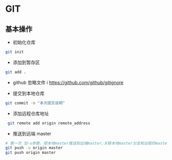 # GIT

## 基本操作

* 初始化仓库 

```bash
git init

```

*  添加到暂存区

```bash
git add .
```

* github 忽略文件
i
https://github.com/github/gitignore

* 提交到本地仓库

```bash
git commit -m "本次提交说明"
```

* 添加远程仓库地址

```bash
 git remote add origin remote_address
```

* 推送到远端 master 

```bash
# 第一次 加-u参数，把本地master推送到远端master,关联本地master分支和远程的master，简化推送或拉取命令
git push -u origin master
git push origin master
```


